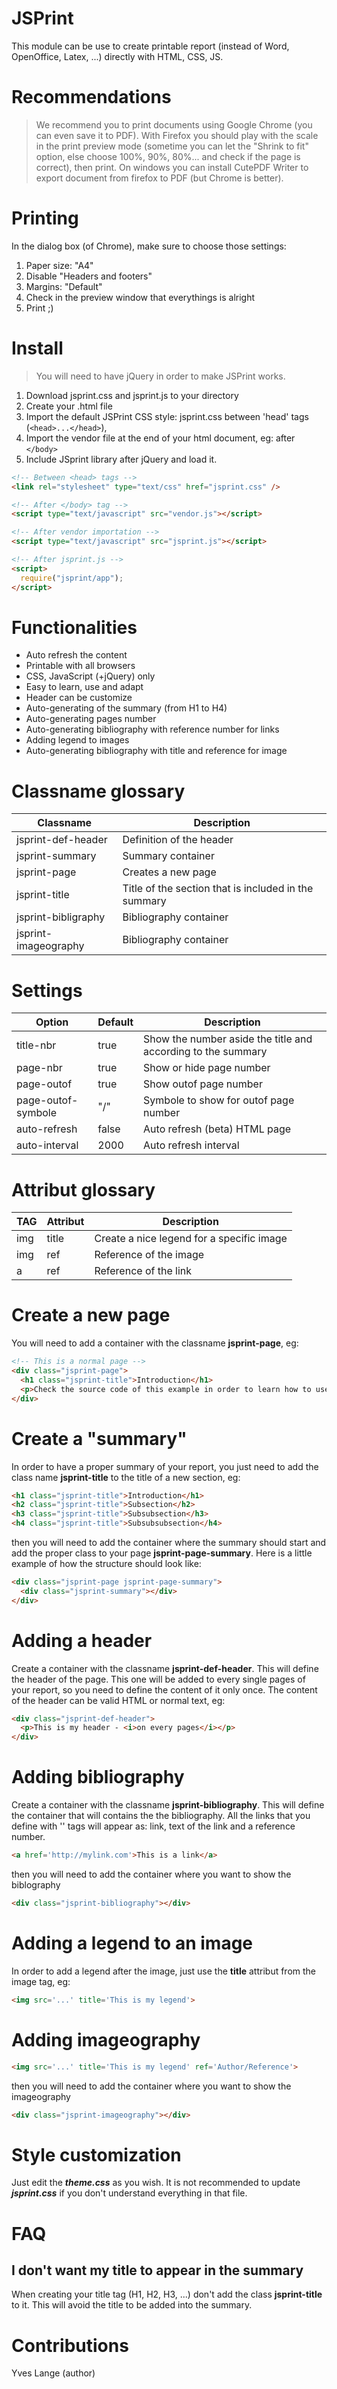 # JSPrint
This module can be use to create printable report (instead of Word, OpenOffice, Latex, ...)
directly with HTML, CSS, JS.

# Recommendations
> We recommend you to print documents using Google Chrome (you can even save it to PDF).
> With Firefox you should play with the scale in the print preview mode (sometime you can
> let the "Shrink to fit" option, else choose 100%, 90%, 80%... and check if the page is
> correct), then print. On windows you can install CutePDF Writer to export document from
> firefox to PDF (but Chrome is better).

# Printing
In the dialog box (of Chrome), make sure to choose those settings:

1. Paper size: "A4"
2. Disable "Headers and footers"
3. Margins: "Default"
4. Check in the preview window that everythings is alright
5. Print ;)

# Install
> You will need to have jQuery in order to make JSPrint works.

1. Download jsprint.css and jsprint.js to your directory
2. Create your .html file
3. Import the default JSPrint CSS style: jsprint.css between 'head' tags (`<head>...</head>`),
4. Import the vendor file at the end of your html document, eg: after `</body>`
5. Include JSprint library after jQuery and load it.
```html
<!-- Between <head> tags -->
<link rel="stylesheet" type="text/css" href="jsprint.css" />
```

```html
<!-- After </body> tag -->
<script type="text/javascript" src="vendor.js"></script>
```

```html
<!-- After vendor importation -->
<script type="text/javascript" src="jsprint.js"></script>
```

```html
<!-- After jsprint.js -->
<script>
  require("jsprint/app");
</script>
```

# Functionalities
- Auto refresh the content
- Printable with all browsers
- CSS, JavaScript (+jQuery) only
- Easy to learn, use and adapt
- Header can be customize
- Auto-generating of the summary (from H1 to H4)
- Auto-generating pages number
- Auto-generating bibliography with reference number for links
- Adding legend to images
- Auto-generating bibliography with title and reference for image


# Classname glossary
| Classname       | Description              |
| --------------- | ------------------------ |
| jsprint-def-header  | Definition of the header |
| jsprint-summary     | Summary container        |
| jsprint-page        | Creates a new page       |
| jsprint-title       | Title of the section that is included in the summary |
| jsprint-bibligraphy | Bibliography container |
| jsprint-imageography | Bibliography container |


# Settings
| Option     | Default       | Description              |
| -----------|-------------- | ------------------------ |
| title-nbr  | true          | Show the number aside the title and according to the summary |
| page-nbr   | true          | Show or hide page number |
| page-outof | true          | Show outof page number |
| page-outof-symbole  | "/"  | Symbole to show for outof page number |
| auto-refresh | false       | Auto refresh (beta) HTML page |
| auto-interval | 2000       | Auto refresh interval |


# Attribut glossary
| TAG             | Attribut | Description   |
| --------------- | ---------|-------------- |
| img             | title    | Create a nice legend for a specific image |
| img             | ref      | Reference of the image |
| a               | ref      | Reference of the link |


# Create a new page
You will need to add a container with the classname **jsprint-page**, eg:
```html
<!-- This is a normal page -->
<div class="jsprint-page">
  <h1 class="jsprint-title">Introduction</h1>
  <p>Check the source code of this example in order to learn how to use this module</p>
</div>
```

# Create a "summary"
In order to have a proper summary of your report, you just need to add the class name **jsprint-title** to the
title of a new section, eg:
```html
<h1 class="jsprint-title">Introduction</h1>
<h2 class="jsprint-title">Subsection</h2>
<h3 class="jsprint-title">Subsubsection</h3>
<h4 class="jsprint-title">Subsubsubsection</h4>
```

then you will need to add the container where the summary should start and add the proper class
to your page **jsprint-page-summary**. Here is a little example of how the structure should look like:
```html
<div class="jsprint-page jsprint-page-summary">
  <div class="jsprint-summary"></div>
</div>
```

# Adding a header
Create a container with the classname **jsprint-def-header**. This will define the header of the page.
This one will be added to every single pages of your report, so you need to define the content
of it only once. The content of the header can be valid HTML or normal text, eg:
```html
<div class="jsprint-def-header">
  <p>This is my header - <i>on every pages</i></p>
</div>
```

# Adding bibliography
Create a container with the classname **jsprint-bibliography**. This will define the container
that will contains the the bibliography. All the links that you define with '<a>' tags will
appear as: link, text of the link and a reference number.
```html
<a href='http://mylink.com'>This is a link</a>
```

then you will need to add the container where you want to show the biblography
```html
<div class="jsprint-bibliography"></div>
```

# Adding a legend to an image
In order to add a legend after the image, just use the **title** attribut from the image tag, eg:
```html
<img src='...' title='This is my legend'>
```

# Adding imageography
```html
<img src='...' title='This is my legend' ref='Author/Reference'>
```

then you will need to add the container where you want to show the imageography
```html
<div class="jsprint-imageography"></div>
```


# Style customization
Just edit the ***theme.css*** as you wish. It is not recommended to update
***jsprint.css*** if you don't understand everything in that file.

# FAQ
## I don't want my title to appear in the summary
When creating your title tag (H1, H2, H3, ...) don't add the class **jsprint-title**
to it. This will avoid the title to be added into the summary.

# Contributions
Yves Lange (author)
